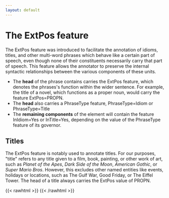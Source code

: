 ```yaml
---
layout: default
---
```

# The ExtPos feature

The ExtPos feature was introduced to facilitate the annotation of idioms, titles, and other multi-word phrases which behave like a certain part of speech, even though none of their constituents necessarily carry that part of speech. This feature allows the annotator to preserve the internal syntactic relationships between the various components of these units.

- The **head** of the phrase contains carries the ExtPos feature, which denotes the phrases's function within the wider sentence. For example, the title of a novel, which functions as a proper noun, would carry the feature ExtPos=PROPN.
- The **head** also carries a PhraseType feature, PhraseType=Idiom or PhraseType=Title
- The **remaining components** of the element will contain the feature InIdiom=Yes or InTitle=Yes, depending on the value of the PhraseType feature of its governor.

## Titles

The ExtPos feature is notably used to annotate titles. For our purposes, "title" refers to any title given to a film, book, painting, or other work of art, such as *Planet of the Apes*, *Dark Side of the Moon*, *American Gothic*, or *Super Mario Bros*. However, this excludes other named entities like events, holidays or locations, such as The Gulf War, Good Friday, or The Eiffel Tower. The head of a title always carries the ExtPos value of PROPN.

{{< rawhtml >}}
    <reactive-dep-tree
      interactive="true"
      shown-metas="text_en"
      shown-features="UPOS,LEMMA,FEATS.Tense,FEATS.VerbForm,FEATS.Number,FEATS.Person,MISC.Gloss"
      hidden-features="XPOS"
      conll="
      # shownfeat < just do wetin de want //
      # text_en = So, just do what they want.
      # text_ortho = So, just do wetin de want.
      1	so	so	ADV	_	_	4	discourse	_	AlignBegin=163233|AlignEnd=163569|Gloss=so
      2	<	<	PUNCT	_	_	1	punct	_	AlignBegin=163569|AlignEnd=163569|Gloss=PUNCT
      3	just	just	ADV	_	_	4	mod	_	AlignBegin=163569|AlignEnd=163905|Gloss=just
      4	do	do	VERB	_	_	0	root	_	AlignBegin=163905|AlignEnd=164242|Gloss=do
      5	wetin	wetin	PRON	_	PronType=Int	4	comp:obj	_	AlignBegin=164242|AlignEnd=164578|Gloss=what.Q
      6	de	dem	PRON	_	Case=Nom|Number=Plur|Person=3|PronType=Prs	7	subj	_	AlignBegin=164578|AlignEnd=164914|Gloss=NOM.PL.3
      7	want	want	VERB	_	_	5	mod@relcl	_	AlignBegin=164914|AlignEnd=165250|Gloss=want
      8	//	//	PUNCT	_	_	4	punct	_	AliRB	_	InTitle=Yes	5	comp:obj	_	_
      "
    ></reactive-dep-tree>
{{< /rawhtml >}}
